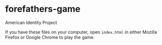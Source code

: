 # forefathers-game
American Identity Project

If you have these files on your computer, open `index.html` in either Mozilla Firefox or Google Chrome to play the game.
